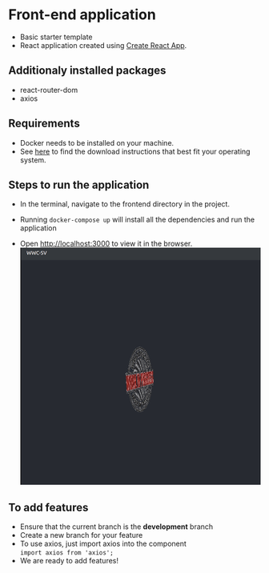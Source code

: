 # Front-end application 

 - Basic starter template
 - React application created using [Create React App](https://github.com/facebook/create-react-app).  

## Additionaly installed packages

 - react-router-dom
 - axios

## Requirements

 - Docker needs to be installed on your machine.
 - See [here](https://docs.docker.com/engine/install/) to find the download instructions that best fit your operating system.

## Steps to run the application

 - In the terminal, navigate to the frontend directory in the project.

 - Running `docker-compose up` will install all the dependencies and run the application

 -  Open [http://localhost:3000](http://localhost:3000) to view it in the browser.  
    ![](./rootscreen.gif)
    
## To add features

 - Ensure that the current branch is the **development** branch
 - Create a new branch for your feature
 - To use axios, just import axios into the component  
 `import axios from 'axios';`  
- We are ready to add features!


